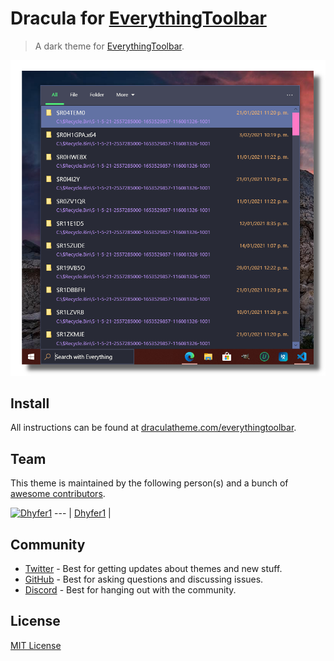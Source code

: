 # Dracula for [EverythingToolbar](https://github.com/stnkl/EverythingToolbar)

> A dark theme for [EverythingToolbar](https://github.com/stnkl/EverythingToolbar).

![Screenshot](./screenshot.png)

## Install

All instructions can be found at [draculatheme.com/everythingtoolbar](https://draculatheme.com/everythingtoolbar).

## Team

This theme is maintained by the following person(s) and a bunch of [awesome contributors](https://github.com/dracula/everythingtoolbar/graphs/contributors).

[![Dhyfer1](https://avatars3.githubusercontent.com/u/50301201?v=4&s=100)](https://github.com/Dhyfer1)
--- |
[Dhyfer1](https://github.com/Dhyfer1) |

## Community

- [Twitter](https://twitter.com/draculatheme) - Best for getting updates about themes and new stuff.
- [GitHub](https://github.com/dracula/dracula-theme/discussions) - Best for asking questions and discussing issues.
- [Discord](https://draculatheme.com/discord-invite) - Best for hanging out with the community.

## License

[MIT License](./LICENSE)
